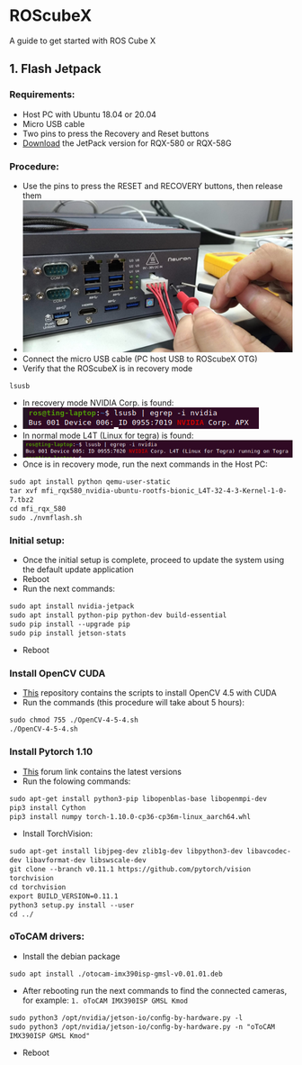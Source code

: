 # ROScubeX
A guide to get started with ROS Cube X
## 1. Flash Jetpack
### Requirements:
- Host PC with Ubuntu 18.04 or 20.04
- Micro USB cable
- Two pins to press the Recovery and Reset buttons
- [Download](https://www.adlinktech.com/Products/ROS2_Solution/ROS2_Controller/ROScube-X?lang=en) the JetPack version for RQX-580 or RQX-58G
### Procedure:
- Use the pins to press the RESET and RECOVERY buttons, then release them
- ![](https://github.com/procrastinando/ROScubeX/blob/main/reset.png)
- Connect the micro USB cable (PC host USB to ROScubeX OTG)
- Verify that the ROScubeX is in recovery mode
```Shell
lsusb
```
- In recovery mode NVIDIA Corp. is found:
- ![](https://github.com/procrastinando/ROScubeX/blob/main/recovery.png)
- In normal mode L4T (Linux for tegra) is found:
- ![](https://github.com/procrastinando/ROScubeX/blob/main/norecovery.png)
- Once is in recovery mode, run the next commands in the Host PC:
```Shell
sudo apt install python qemu-user-static
tar xvf mfi_rqx580_nvidia-ubuntu-rootfs-bionic_L4T-32-4-3-Kernel-1-0-7.tbz2
cd mfi_rqx_580
sudo ./nvmflash.sh
```
### Initial setup:
- Once the initial setup is complete, proceed to update the system using the default update application
- Reboot
- Run the next commands:
```Shell
sudo apt install nvidia-jetpack
sudo apt install python-pip python-dev build-essential
sudo pip install --upgrade pip
sudo pip install jetson-stats
```
- Reboot
### Install OpenCV CUDA
- [This](https://github.com/Hexerpowers/Install-OpenCV-Jetson-Xavier) repository contains the scripts to install OpenCV 4.5 with CUDA
- Run the commands (this procedure will take about 5 hours):
```Shell
sudo chmod 755 ./OpenCV-4-5-4.sh
./OpenCV-4-5-4.sh
```
### Install Pytorch 1.10
- [This](https://forums.developer.nvidia.com/t/pytorch-for-jetson-version-1-10-now-available/72048) forum link contains the latest versions
- Run the folowing commands:
```Shell
sudo apt-get install python3-pip libopenblas-base libopenmpi-dev
pip3 install Cython
pip3 install numpy torch-1.10.0-cp36-cp36m-linux_aarch64.whl
```
- Install TorchVision:
```Shell
sudo apt-get install libjpeg-dev zlib1g-dev libpython3-dev libavcodec-dev libavformat-dev libswscale-dev
git clone --branch v0.11.1 https://github.com/pytorch/vision torchvision
cd torchvision
export BUILD_VERSION=0.11.1
python3 setup.py install --user
cd ../
```
### oToCAM drivers:
- Install the debian package
```Shell
sudo apt install ./otocam-imx390isp-gmsl-v0.01.01.deb
```
- After rebooting run the next commands to find the connected cameras, for example: ```1. oToCAM IMX390ISP GMSL Kmod```
```Shell
sudo python3 /opt/nvidia/jetson-io/conﬁg-by-hardware.py -l
sudo python3 /opt/nvidia/jetson-io/conﬁg-by-hardware.py -n "oToCAM IMX390ISP GMSL Kmod"
```
- Reboot
